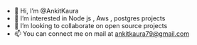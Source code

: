 - 👋 Hi, I’m @AnkitKaura
- 👀 I’m interested in Node js , Aws , postgres projects
- 💞️ I’m looking to collaborate on open source projects
- 📫 You can connect me on mail at ankitkaura79@gmail.com

<!---
AnkitKaura/AnkitKaura is a ✨ special ✨ repository because its `README.md` (this file) appears on your GitHub profile.
You can click the Preview link to take a look at your changes.
--->
